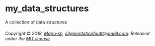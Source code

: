 # my_data_structures
A collection of data structures

###### Copyright © 2018, [Manu-sh](https://github.com/Manu-sh), s3gmentationfault@gmail.com. Released under the [MIT license](LICENSE).
